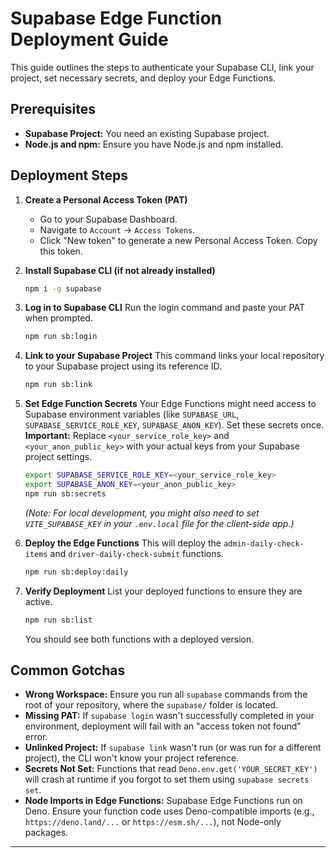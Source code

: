 # Supabase Edge Function Deployment Guide

This guide outlines the steps to authenticate your Supabase CLI, link your project, set necessary secrets, and deploy your Edge Functions.

## Prerequisites

*   **Supabase Project:** You need an existing Supabase project.
*   **Node.js and npm:** Ensure you have Node.js and npm installed.

## Deployment Steps

1.  **Create a Personal Access Token (PAT)**
    *   Go to your Supabase Dashboard.
    *   Navigate to `Account` → `Access Tokens`.
    *   Click "New token" to generate a new Personal Access Token. Copy this token.

2.  **Install Supabase CLI (if not already installed)**
    ```bash
    npm i -g supabase
    ```

3.  **Log in to Supabase CLI**
    Run the login command and paste your PAT when prompted.
    ```bash
    npm run sb:login
    ```

4.  **Link to your Supabase Project**
    This command links your local repository to your Supabase project using its reference ID.
    ```bash
    npm run sb:link
    ```

5.  **Set Edge Function Secrets**
    Your Edge Functions might need access to Supabase environment variables (like `SUPABASE_URL`, `SUPABASE_SERVICE_ROLE_KEY`, `SUPABASE_ANON_KEY`). Set these secrets once.
    **Important:** Replace `<your_service_role_key>` and `<your_anon_public_key>` with your actual keys from your Supabase project settings.
    ```bash
    export SUPABASE_SERVICE_ROLE_KEY=<your_service_role_key>
    export SUPABASE_ANON_KEY=<your_anon_public_key>
    npm run sb:secrets
    ```
    *(Note: For local development, you might also need to set `VITE_SUPABASE_KEY` in your `.env.local` file for the client-side app.)*

6.  **Deploy the Edge Functions**
    This will deploy the `admin-daily-check-items` and `driver-daily-check-submit` functions.
    ```bash
    npm run sb:deploy:daily
    ```

7.  **Verify Deployment**
    List your deployed functions to ensure they are active.
    ```bash
    npm run sb:list
    ```
    You should see both functions with a deployed version.

## Common Gotchas

*   **Wrong Workspace:** Ensure you run all `supabase` commands from the root of your repository, where the `supabase/` folder is located.
*   **Missing PAT:** If `supabase login` wasn't successfully completed in your environment, deployment will fail with an "access token not found" error.
*   **Unlinked Project:** If `supabase link` wasn't run (or was run for a different project), the CLI won't know your project reference.
*   **Secrets Not Set:** Functions that read `Deno.env.get('YOUR_SECRET_KEY')` will crash at runtime if you forgot to set them using `supabase secrets set`.
*   **Node Imports in Edge Functions:** Supabase Edge Functions run on Deno. Ensure your function code uses Deno-compatible imports (e.g., `https://deno.land/...` or `https://esm.sh/...`), not Node-only packages.

---